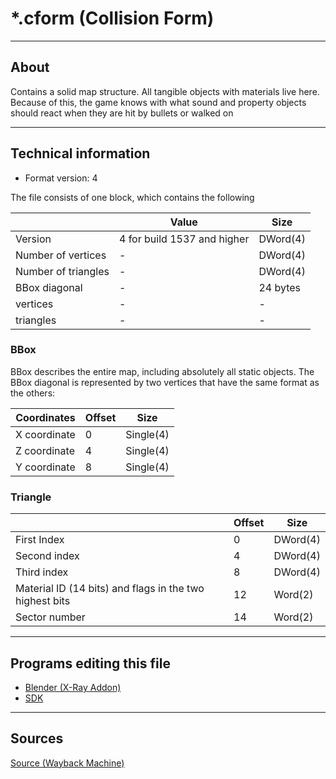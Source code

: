 # *.cform (Collision Form)

___

## About

Contains a solid map structure. All tangible objects with materials live here. Because of this, the game knows with what sound and property objects should react when they are hit by bullets or walked on

___

## Technical information

- Format version: 4

The file consists of one block, which contains the following

|  | Value | Size |
|---|---|---|
| Version | 4 for build 1537 and higher | DWord(4) |
| Number of vertices | - | DWord(4) |
| Number of triangles | - | DWord(4) |
| BBox diagonal | - | 24 bytes |
| vertices | - | - |
| triangles | - | - |

### BBox

BBox describes the entire map, including absolutely all static objects.
The BBox diagonal is represented by two vertices that have the same format as the others:

| Coordinates | Offset | Size |
|---|---|---|
| X coordinate | 0 | Single(4) |
| Z coordinate | 4 | Single(4) |
| Y coordinate | 8 | Single(4) |

### Triangle

|  | Offset | Size |
|---|---|---|
| First Index | 0 | DWord(4) |
| Second index | 4 | DWord(4) |
| Third index | 8 | DWord(4) |
| Material ID (14 bits) and flags in the two highest bits | 12 | Word(2) |
| Sector number | 14 | Word(2) |

___

## Programs editing this file

- [Blender (X-Ray Addon)](../../../modding-tools/blender/README.mdx)
- [SDK](../../../modding-tools/sdk/README.md)

___

## Sources

[Source (Wayback Machine)](https://web.archive.org/web/20200919000210/http://stalkerin.gameru.net/wiki/index.php?title=Level.cform)
